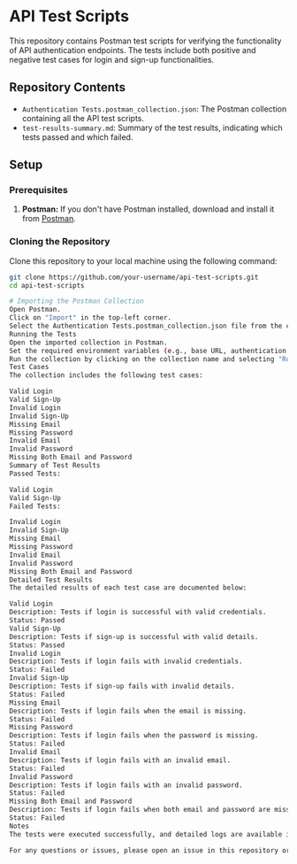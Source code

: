 # API Test Scripts

This repository contains Postman test scripts for verifying the functionality of API authentication endpoints. The tests include both positive and negative test cases for login and sign-up functionalities.

## Repository Contents

- `Authentication Tests.postman_collection.json`: The Postman collection containing all the API test scripts.
- `test-results-summary.md`: Summary of the test results, indicating which tests passed and which failed.

## Setup

### Prerequisites

1. **Postman:** If you don't have Postman installed, download and install it from [Postman](https://www.postman.com/downloads/).

### Cloning the Repository

Clone this repository to your local machine using the following command:

```sh
git clone https://github.com/your-username/api-test-scripts.git
cd api-test-scripts

# Importing the Postman Collection
Open Postman.
Click on "Import" in the top-left corner.
Select the Authentication Tests.postman_collection.json file from the cloned repository folder.
Running the Tests
Open the imported collection in Postman.
Set the required environment variables (e.g., base URL, authentication tokens) if needed.
Run the collection by clicking on the collection name and selecting "Run Collection."
Test Cases
The collection includes the following test cases:

Valid Login
Valid Sign-Up
Invalid Login
Invalid Sign-Up
Missing Email
Missing Password
Invalid Email
Invalid Password
Missing Both Email and Password
Summary of Test Results
Passed Tests:

Valid Login
Valid Sign-Up
Failed Tests:

Invalid Login
Invalid Sign-Up
Missing Email
Missing Password
Invalid Email
Invalid Password
Missing Both Email and Password
Detailed Test Results
The detailed results of each test case are documented below:

Valid Login
Description: Tests if login is successful with valid credentials.
Status: Passed
Valid Sign-Up
Description: Tests if sign-up is successful with valid details.
Status: Passed
Invalid Login
Description: Tests if login fails with invalid credentials.
Status: Failed
Invalid Sign-Up
Description: Tests if sign-up fails with invalid details.
Status: Failed
Missing Email
Description: Tests if login fails when the email is missing.
Status: Failed
Missing Password
Description: Tests if login fails when the password is missing.
Status: Failed
Invalid Email
Description: Tests if login fails with an invalid email.
Status: Failed
Invalid Password
Description: Tests if login fails with an invalid password.
Status: Failed
Missing Both Email and Password
Description: Tests if login fails when both email and password are missing.
Status: Failed
Notes
The tests were executed successfully, and detailed logs are available in Postman for review. Screenshots and additional logs can be attached if needed.

For any questions or issues, please open an issue in this repository or contact the repository maintainer.